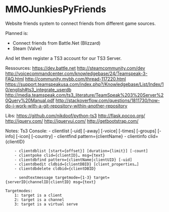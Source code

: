 MMOJunkiesPyFriends
===================

Website friends system to connect friends from different game sources.

Planned is:
- Connect friends from Battle.Net (Blizzard)
- Steam (Valve)

And let them register a TS3 account for our TS3 Server.


Ressources:
https://dev.battle.net
http://steamcommunity.com/dev
http://voicecommandcenter.com/knowledgebase/24/Teamspeak-3-FAQ.html
http://community.mybb.com/thread-117220.html
https://support.teamspeakusa.com/index.php?/Knowledgebase/List/Index/10/english#ts3_integrate_userdb
http://media.teamspeak.com/ts3_literature/TeamSpeak%203%20Server%20Query%20Manual.pdf
http://stackoverflow.com/questions/1811730/how-do-i-work-with-a-git-repository-within-another-repository

Libs:
https://github.com/nikdoof/python-ts3
http://flask.pocoo.org/
http://jquery.com/
http://jqueryui.com/
http://getbootstrap.com/

Notes:
	Ts3 Console:
		- clientlist [-uid] [-away] [-voice] [-times] [-groups] [-info] [-icon] [-country]
		- clientfind pattern={clientName}
		- clientinfo clid={clientID} 

		- clientdblist [start={offset}] [duration={limit}] [-count]
		- clientpoke clid={clientID}… msg={text}
		- clientdbfind pattern={clientName|clientUID} [-uid]
		- clientdbedit cldbid={clientDBID} [client_properties…]
		- clientdbdelete cldbid={clientDBID}

		- sendtextmessage targetmode={1-3} target={serverID|channelID|clientID} msg={text}

	Targetmodes:
		1: target is a client
		2: target is a channel
		3: target is a virtual serve